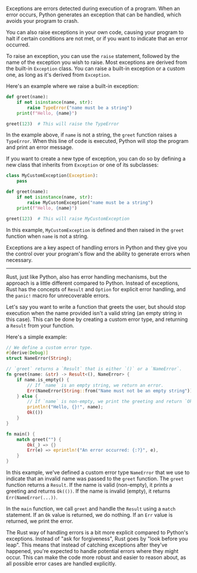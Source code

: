 Exceptions are errors detected during execution of a program. When an error occurs, Python generates an exception that can be handled, which avoids your program to crash.

You can also raise exceptions in your own code, causing your program to halt if certain conditions are not met, or if you want to indicate that an error occurred.

To raise an exception, you can use the `raise` statement, followed by the name of the exception you wish to raise. Most exceptions are derived from the built-in `Exception` class. You can raise a built-in exception or a custom one, as long as it's derived from `Exception`.

Here's an example where we raise a built-in exception:

```python
def greet(name):
    if not isinstance(name, str):
        raise TypeError("name must be a string")
    print(f"Hello, {name}")

greet(123)  # This will raise the TypeError
```

In the example above, if `name` is not a string, the `greet` function raises a `TypeError`. When this line of code is executed, Python will stop the program and print an error message.

If you want to create a new type of exception, you can do so by defining a new class that inherits from `Exception` or one of its subclasses:

```python
class MyCustomException(Exception):
    pass

def greet(name):
    if not isinstance(name, str):
        raise MyCustomException("name must be a string")
    print(f"Hello, {name}")

greet(123)  # This will raise MyCustomException
```

In this example, `MyCustomException` is defined and then raised in the `greet` function when `name` is not a string.

Exceptions are a key aspect of handling errors in Python and they give you the control over your program's flow and the ability to generate errors when necessary.

---

Rust, just like Python, also has error handling mechanisms, but the approach is a little different compared to Python. Instead of exceptions, Rust has the concepts of `Result` and `Option` for explicit error handling, and the `panic!` macro for unrecoverable errors.

Let's say you want to write a function that greets the user, but should stop execution when the name provided isn't a valid string (an empty string in this case). This can be done by creating a custom error type, and returning a `Result` from your function.

Here's a simple example:

```rust
// We define a custom error type.
#[derive(Debug)]
struct NameError(String);

// `greet` returns a `Result` that is either `()` or a `NameError`.
fn greet(name: &str) -> Result<(), NameError> {
    if name.is_empty() {
        // If `name` is an empty string, we return an error.
        Err(NameError(String::from("Name must not be an empty string")))
    } else {
        // If `name` is non-empty, we print the greeting and return `Ok`.
        println!("Hello, {}!", name);
        Ok(())
    }
}

fn main() {
    match greet("") {
        Ok(_) => {}
        Err(e) => eprintln!("An error occurred: {:?}", e),
    }
}
```

In this example, we've defined a custom error type `NameError` that we use to indicate that an invalid name was passed to the `greet` function. The `greet` function returns a `Result`. If the name is valid (non-empty), it prints a greeting and returns `Ok(())`. If the name is invalid (empty), it returns `Err(NameError(...))`.

In the `main` function, we call `greet` and handle the `Result` using a `match` statement. If an `Ok` value is returned, we do nothing. If an `Err` value is returned, we print the error.

The Rust way of handling errors is a bit more explicit compared to Python's exceptions. Instead of "ask for forgiveness", Rust goes by "look before you leap". This means that instead of catching exceptions after they've happened, you're expected to handle potential errors where they might occur. This can make the code more robust and easier to reason about, as all possible error cases are handled explicitly.
